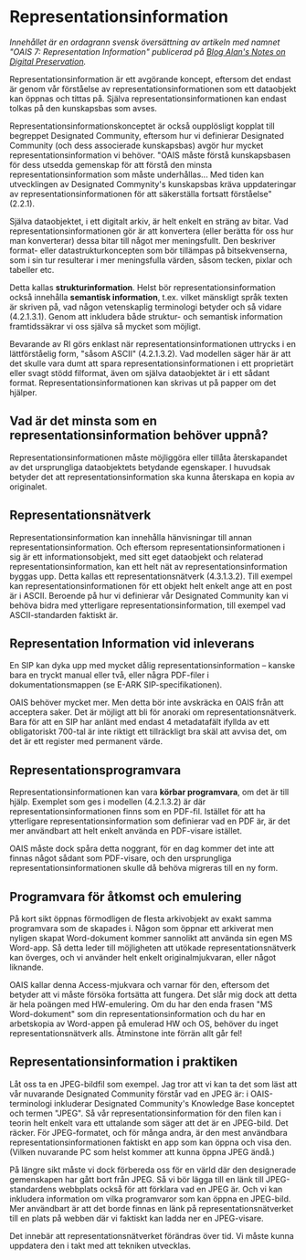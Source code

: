# Representationsinformation



*Innehållet är en ordagrann svensk översättning av artikeln med namnet "OAIS 7: Representation Information" publicerad på [Blog Alan's Notes on Digital Preservation](https://alanake.wordpress.com/2008/01/24/oais-7-representation-information/ ).*


Representationsinformation är ett avgörande koncept, eftersom det endast är genom vår förståelse av representationsinformationen som ett dataobjekt kan öppnas och tittas på. Själva representationsinformationen kan endast tolkas på den kunskapsbas som avses.

Representationsinformationskonceptet är också oupplösligt kopplat till begreppet Designated Community, eftersom hur vi definierar Designated Community (och dess associerade kunskapsbas) avgör hur mycket representationsinformation vi behöver. "OAIS måste förstå kunskapsbasen för dess utsedda gemenskap för att förstå den minsta representationsinformation som måste underhållas... Med tiden kan utvecklingen av Designated Commynity's kunskapsbas kräva uppdateringar av representationsinformationen för att säkerställa fortsatt förståelse" (2.2.1).


Själva dataobjektet, i ett digitalt arkiv, är helt enkelt en sträng av bitar. Vad representationsinformationen gör är att konvertera (eller berätta för oss hur man konverterar) dessa bitar till något mer meningsfullt. Den beskriver format- eller datastrukturkoncepten som bör tillämpas på bitsekvenserna, som i sin tur resulterar i mer meningsfulla värden, såsom tecken, pixlar och tabeller etc.

Detta kallas **strukturinformation**. Helst bör representationsinformation också innehålla **semantisk information**, t.ex. vilket mänskligt språk texten är skriven på, vad någon vetenskaplig terminologi betyder och så vidare (4.2.1.3.1). Genom att inkludera både struktur- och semantisk information framtidssäkrar vi oss själva så mycket som möjligt.

Bevarande av RI görs enklast när representationsinformationen uttrycks i en lättförståelig form, "såsom ASCII" (4.2.1.3.2). Vad modellen säger här är att det skulle vara dumt att spara representationsinformationen i ett proprietärt eller svagt stödd filformat, även om själva dataobjektet är i ett sådant format. Representationsinformationen kan skrivas ut på papper om det hjälper.

## Vad är det minsta som en representationsinformation behöver uppnå?

Representationsinformationen måste möjliggöra eller tillåta återskapandet av det ursprungliga dataobjektets betydande egenskaper. I huvudsak betyder det att representationsinformation ska kunna återskapa en kopia av originalet.

## Representationsnätverk

Representationsinformation kan innehålla hänvisningar till annan representationsinformation. Och eftersom representationsinformationen i sig är ett informationsobjekt, med sitt eget dataobjekt och relaterad representationsinformation, kan ett helt nät av representationsinformation byggas upp. Detta kallas ett representationsnätverk (4.3.1.3.2). Till exempel kan representationsinformationen för ett objekt helt enkelt ange att en post är i ASCII. Beroende på hur vi definierar vår Designated Community kan vi behöva bidra med ytterligare representationsinformation, till exempel vad ASCII-standarden faktiskt är.

## Representation Information vid inleverans

En SIP kan dyka upp med mycket dålig representationsinformation – kanske bara en tryckt manual eller två, eller några PDF-filer i dokumentationsmappen (se E-ARK SIP-specifikationen).

OAIS behöver mycket mer. Men detta bör inte avskräcka en OAIS från att acceptera saker. Det är möjligt att bli för anoraki om representationsnätverk. Bara för att en SIP har anlänt med endast 4 metadatafält ifyllda av ett obligatoriskt 700-tal är inte riktigt ett tillräckligt bra skäl att avvisa det, om det är ett register med permanent värde.

## Representationsprogramvara

Representationsinformationen kan vara **körbar programvara**, om det är till hjälp. Exemplet som ges i modellen (4.2.1.3.2) är där representationsinformationen finns som en PDF-fil. Istället för att ha ytterligare representationsinformation som definierar vad en PDF är, är det mer användbart att helt enkelt använda en PDF-visare istället.

OAIS måste dock spåra detta noggrant, för en dag kommer det inte att finnas något sådant som PDF-visare, och den ursprungliga representationsinformationen skulle då behöva migreras till en ny form.

## Programvara för åtkomst och emulering

På kort sikt öppnas förmodligen de flesta arkivobjekt av exakt samma programvara som de skapades i. Någon som öppnar ett arkiverat men nyligen skapat Word-dokument kommer sannolikt att använda sin egen MS Word-app. Så detta leder till möjligheten att utökade representationsnätverk kan överges, och vi använder helt enkelt originalmjukvaran, eller något liknande.

OAIS kallar denna Access-mjukvara och varnar för den, eftersom det betyder att vi måste försöka fortsätta att fungera. Det slår mig dock att detta är hela poängen med HW-emulering. Om du har den enda frasen "MS Word-dokument" som din representationsinformation och du har en arbetskopia av Word-appen på emulerad HW och OS, behöver du inget representationsnätverk alls. Åtminstone inte förrän allt går fel!

## Representationsinformation i praktiken

Låt oss ta en JPEG-bildfil som exempel. Jag tror att vi kan ta det som läst att vår nuvarande Designated Community förstår vad en JPEG är: i OAIS-terminologi inkluderar Designated Community's Knowledge Base konceptet och termen "JPEG". Så vår representationsinformation för den filen kan i teorin helt enkelt vara ett uttalande som säger att det är en JPEG-bild. Det räcker. För JPEG-formatet, och för många andra, är den mest användbara representationsinformationen faktiskt en app som kan öppna och visa den. (Vilken nuvarande PC som helst kommer att kunna öppna JPEG ändå.)

På längre sikt måste vi dock förbereda oss för en värld där den designerade gemenskapen har gått bort från JPEG. Så vi bör lägga till en länk till JPEG-standardens webbplats också för att förklara vad en JPEG är. Och vi kan inkludera information om vilka programvaror som kan öppna en JPEG-bild. Mer användbart är att det borde finnas en länk på representationsnätverket till en plats på webben där vi faktiskt kan ladda ner en JPEG-visare.

Det innebär att representationsnätverket förändras över tid. Vi måste kunna uppdatera den i takt med att tekniken utvecklas.

